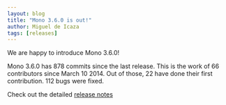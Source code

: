 ```yaml
---
layout: blog
title: "Mono 3.6.0 is out!"
author: Miguel de Icaza
tags: [releases]
---
```


We are happy to introduce Mono 3.6.0!

Mono 3.6.0 has 878 commits since the last release. This is the work of 66 contributors since March 10 2014. Out of those, 22 have done their first contribution. 112 bugs were fixed.

Check out the detailed [release notes](/docs/about-mono/releases/3.6.0/)
